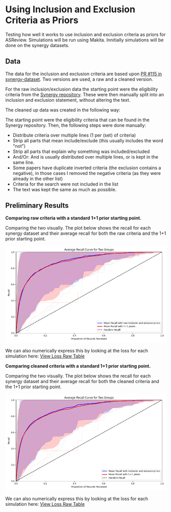 # Using Inclusion and Exclusion Criteria as Priors

Testing how well it works to use inclusion and exclusion criteria as priors for ASReview. Simulations will be run using Makita. Innitially simulations will be done on the synergy datasets. 

## Data 

The data for the inclusion and exclusion criteria are based upon [PR #115 in synergy-dataset](https://github.com/asreview/synergy-dataset/pull/115). Two versions are used, a raw and a cleaned version.

For the raw inclusion/exclusion data the starting point were the eligibility criteria from the [Synergy repository](https://github.com/asreview/synergy-dataset). These were then manually split into an inclusion and exclusion statement, without altering the text.

The cleaned up data was created in the following way:

The starting point were the eligibility criteria that can be found in the Synergy repository.
Then, the following steps were done manually:
- Distribute criteria over multiple lines (1 per (set) of criteria)
- Strip all parts that mean include/exclude (this usually includes the word "not")
- Strip all parts that explain why something was included/excluded
- And/Or: And is usually distributed over multiple lines, or is kept in the same line.
- Some papers have duplicate inverted criteria (the exclusion contains a negative), in those cases I removed the negative criteria (as they were already in the other list)
- Criteria for the search were not included in the list
- The text was kept the same as much as possible.


## Preliminary Results

**Comparing raw criteria with a standard 1+1 prior starting point.**

Comparing the two visually. The plot below shows the recall for each synergy dataset and their average recall for both the raw criteria and the 1+1 prior starting point.

![Average recall for both the raw criteria and the 1+1 prior starting point.](output/mean_recall_together_raw_criteria.png)


We can also numerically express this by looking at the loss for each simulation here: [View Loss Raw Table](output/Loss_raw.csv)



**Comparing cleaned criteria with a standard 1+1 prior starting point.**

Comparing the two visually. The plot below shows the recall for each synergy dataset and their average recall for both the cleaned criteria and the 1+1 prior starting point.

![Average recall for both the cleaned criteria and the 1+1 prior starting point.](output/mean_recall_together_cleaned_criteria.png)

We can also numerically express this by looking at the loss for each simulation here: [View Loss Raw Table](output/Loss_cleaned.csv)
